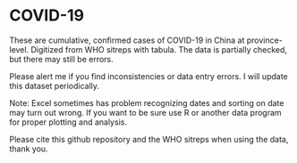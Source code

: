 # COVID-19
These are cumulative, confirmed cases of COVID-19 in China at province-level. Digitized from WHO sitreps with tabula. The data is partially checked, but there may still be errors. 

Please alert me if you find inconsistencies or data entry errors. I will update this dataset periodically. 

Note: Excel sometimes has problem recognizing dates and sorting on date may turn out wrong. If you want to be sure use R or another data program for proper plotting and analysis. 

Please cite this github repository and the WHO sitreps when using the data, thank you. 
